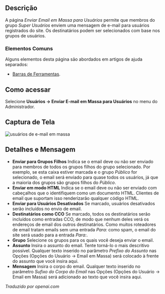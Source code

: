<!-- Filename: Help4.x:Mass_Mail_Users / Display title: Enviar E-mail em Massa para Usuários -->

## Descrição

A página *Enviar Email em Massa para Usuários* permite que membros do grupo *Super Usuários* enviem uma mensagem de e-mail para usuários registrados do site. Os destinatários podem ser selecionados com base nos grupos de usuários.

### Elementos Comuns

Alguns elementos desta página são abordados em artigos de ajuda separados:

* [Barras de Ferramentas](jdocmanual?article=help/common-elements/toolbars).

## Como acessar

Selecione **Usuários → Enviar E-mail em Massa para Usuários** no menu do Administrador.

## Captura de Tela

![usuários de e-mail em massa](../../../pt/images/users/mass-mail-users.png)

## Detalhes e Mensagem

- **Enviar para Grupos Filhos** Indica se o email deve ou não ser enviado para membros de todos os grupos filhos do grupo selecionado. Por exemplo, se esta caixa estiver marcada e o grupo *Público* for selecionado, o email será enviado para quase todos os usuários, já que a maioria dos grupos são grupos filhos do *Público*.
- **Enviar em modo HTML** Indica se o email deve ou não ser enviado com cabeçalhos que o identifiquem como um documento HTML. Clientes de email que suportam isso renderizarão qualquer código HTML.
- **Enviar para Usuários Desativados** Se marcado, usuários desativados serão incluídos no envio de email.
- **Destinatários como CCO** Se marcado, todos os destinatários serão incluídos como entradas CCO, de modo que nenhum deles verá os endereços de email dos outros destinatários. Como muitos roteadores de email tratam emails sem uma entrada *Para:* como spam, o email do site será usado para a entrada *Para:*.
- **Grupo** Selecione os grupos para os quais você deseja enviar o email.
- **Assunto** Insira o assunto do email. Tente torná-lo o mais descritivo possível. Qualquer texto inserido no parâmetro *Prefixo do Assunto* nas Opções (Opções do Usuário → Email em Massa) será colocado à frente do assunto que você insira aqui.
- **Mensagem** Insira o corpo do email. Qualquer texto inserido no parâmetro *Sufixo do Corpo do Email* nas Opções (Opções do Usuário → Email em Massa) será adicionado ao texto que você insira aqui.

*Traduzido por openai.com*

